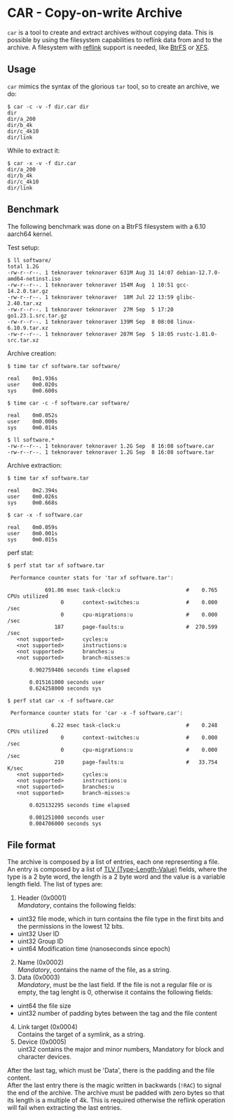 # CAR - Copy-on-write Archive
`car` is a tool to create and extract archives without copying data. This is possible by using the filesystem capabilities to reflink data from and to the archive.
A filesystem with [reflink](https://man7.org/linux/man-pages/man2/ioctl_ficlone.2.html) support is needed, like [BtrFS](https://docs.kernel.org/filesystems/btrfs.html) or [XFS](https://xfs.wiki.kernel.org/).
## Usage
`car` mimics the syntax of the glorious `tar` tool, so to create an archive, we do:
```
$ car -c -v -f dir.car dir
dir
dir/a_200
dir/b_4k
dir/c_4k10
dir/link
```
While to extract it:
```
$ car -x -v -f dir.car
dir/a_200
dir/b_4k
dir/c_4k10
dir/link
```
## Benchmark
The following benchmark was done on a BtrFS filesystem with a 6.10 aarch64 kernel.

Test setup:
```
$ ll software/
total 1.2G
-rw-r--r--. 1 teknoraver teknoraver 631M Aug 31 14:07 debian-12.7.0-amd64-netinst.iso
-rw-r--r--. 1 teknoraver teknoraver 154M Aug  1 10:51 gcc-14.2.0.tar.gz
-rw-r--r--. 1 teknoraver teknoraver  18M Jul 22 13:59 glibc-2.40.tar.xz
-rw-r--r--. 1 teknoraver teknoraver  27M Sep  5 17:20 go1.23.1.src.tar.gz
-rw-r--r--. 1 teknoraver teknoraver 139M Sep  8 08:08 linux-6.10.9.tar.xz
-rw-r--r--. 1 teknoraver teknoraver 207M Sep  5 18:05 rustc-1.81.0-src.tar.xz
```
Archive creation:
```
$ time tar cf software.tar software/

real    0m1.936s
user    0m0.020s
sys     0m0.600s

$ time car -c -f software.car software/

real    0m0.052s
user    0m0.000s
sys     0m0.014s

$ ll software.*
-rw-r--r--. 1 teknoraver teknoraver 1.2G Sep  8 16:08 software.car
-rw-r--r--. 1 teknoraver teknoraver 1.2G Sep  8 16:08 software.tar
```
Archive extraction:
```
$ time tar xf software.tar

real    0m2.394s
user    0m0.026s
sys     0m0.668s

$ car -x -f software.car

real    0m0.059s
user    0m0.001s
sys     0m0.015s
```
perf stat:
```
$ perf stat tar xf software.tar

 Performance counter stats for 'tar xf software.tar':

            691.06 msec task-clock:u                     #    0.765 CPUs utilized
                 0      context-switches:u               #    0.000 /sec
                 0      cpu-migrations:u                 #    0.000 /sec
               187      page-faults:u                    #  270.599 /sec
   <not supported>      cycles:u
   <not supported>      instructions:u
   <not supported>      branches:u
   <not supported>      branch-misses:u

       0.902759486 seconds time elapsed

       0.015161000 seconds user
       0.624258000 seconds sys

$ perf stat car -x -f software.car

 Performance counter stats for 'car -x -f software.car':

              6.22 msec task-clock:u                     #    0.248 CPUs utilized
                 0      context-switches:u               #    0.000 /sec
                 0      cpu-migrations:u                 #    0.000 /sec
               210      page-faults:u                    #   33.754 K/sec
   <not supported>      cycles:u
   <not supported>      instructions:u
   <not supported>      branches:u
   <not supported>      branch-misses:u

       0.025132295 seconds time elapsed

       0.001251000 seconds user
       0.004706000 seconds sys
```
## File format
The archive is composed by a list of entries, each one representing a file.
An entry is composed by a list of [TLV (Type-Length-Value)](https://en.wikipedia.org/wiki/Type%E2%80%93length%E2%80%93value) fields, where the type is a 2 byte word, the length is a 2 byte word and the value is a variable length field.
The list of types are:
1. Header (0x0001)  
*Mandatory*, contains the following fields:
* uint32 file mode, which in turn contains the file type in the first bits and the permissions in the lowest 12 bits.
* uint32 User ID
* uint32 Group ID
* uint64 Modification time (nanoseconds since epoch)
2. Name (0x0002)  
*Mandatory*, contains the name of the file, as a string.
3. Data (0x0003)  
*Mandatory*, must be the last field. If the file is not a regular file or is empty, the tag lenght is 0, otherwise it contains the following fields:
* uint64 the file size
* uint32 number of padding bytes between the tag and the file content
4. Link target (0x0004)  
Contains the target of a symlink, as a string.
5. Device (0x0005)  
uint32 contains the major and minor numbers, Mandatory for block and character devices.

After the last tag, which must be 'Data', there is the padding and the file content.  
After the last entry there is the magic written in backwards (`!RAC`) to signal the end of the archive. The archive must be padded with zero bytes so that its length is a multiple of 4k. This is required otherwise the reflink operation will fail when extracting the last entries.
